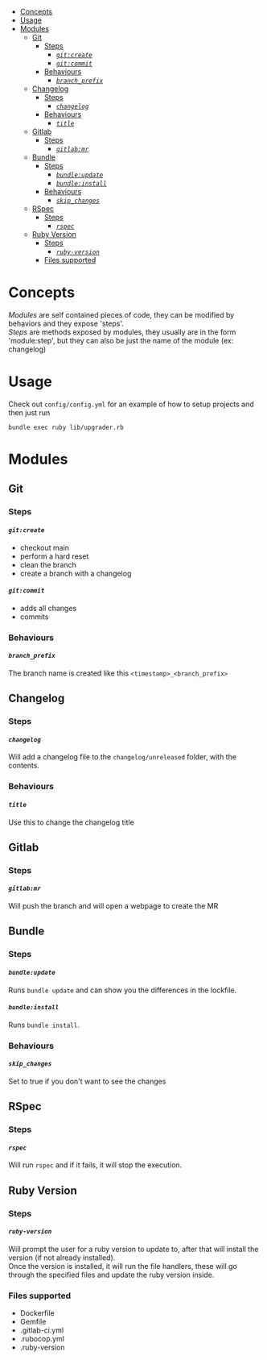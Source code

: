 - [Concepts](#concepts)
- [Usage](#usage)
- [Modules](#modules)
  - [Git](#git)
    - [Steps](#steps)
      - [*`git:create`*](#gitcreate)
      - [*`git:commit`*](#gitcommit)
    - [Behaviours](#behaviours)
      - [*`branch_prefix`*](#branch_prefix)
  - [Changelog](#changelog)
    - [Steps](#steps-1)
      - [*`changelog`*](#changelog-1)
    - [Behaviours](#behaviours-1)
      - [*`title`*](#title)
  - [Gitlab](#gitlab)
    - [Steps](#steps-2)
      - [*`gitlab:mr`*](#gitlabmr)
  - [Bundle](#bundle)
    - [Steps](#steps-3)
      - [*`bundle:update`*](#bundleupdate)
      - [*`bundle:install`*](#bundleinstall)
    - [Behaviours](#behaviours-2)
      - [*`skip_changes`*](#skip_changes)
  - [RSpec](#rspec)
    - [Steps](#steps-4)
      - [*`rspec`*](#rspec-1)
  - [Ruby Version](#ruby-version)
    - [Steps](#steps-5)
      - [*`ruby-version`*](#ruby-version-1)
    - [Files supported](#files-supported)



# Concepts

*Modules* are self contained pieces of code, they can be modified by behaviors and they expose 'steps'.  
*Steps* are methods exposed by modules, they usually are in the form 'module:step', but they can also be just the name of the module (ex: changelog)

# Usage

Check out `config/config.yml` for an example of how to setup projects and then just run

```
bundle exec ruby lib/upgrader.rb
```

# Modules

## Git

### Steps

#### *`git:create`*
- checkout main
- perform a hard reset
- clean the branch
- create a branch with a changelog

#### *`git:commit`*
- adds all changes
- commits

### Behaviours

#### *`branch_prefix`*

The branch name is created like this `<timestamp>_<branch_prefix>`

## Changelog

### Steps

#### *`changelog`*
Will add a changelog file to the `changelog/unreleased` folder, with the contents.


### Behaviours

#### *`title`*
Use this to change the changelog title

## Gitlab

### Steps

#### *`gitlab:mr`*
Will push the branch and will open a webpage to create the MR

## Bundle

### Steps

#### *`bundle:update`*
Runs `bundle update` and can show you the differences in the lockfile.

#### *`bundle:install`*
Runs `bundle install`.

### Behaviours

#### *`skip_changes`*

Set to true if you don't want to see the changes

## RSpec

### Steps

#### *`rspec`*
Will run `rspec` and if it fails, it will stop the execution.

## Ruby Version

### Steps

#### *`ruby-version`*
Will prompt the user for a ruby version to update to, after that will install the version (if not already installed).  
Once the version is installed, it will run the file handlers, these will go through the specified files and update the ruby version inside.

### Files supported
- Dockerfile
- Gemfile
- .gitlab-ci.yml
- .rubocop.yml
- .ruby-version